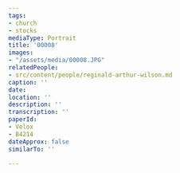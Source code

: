 ```yaml
---
tags:
- church
- stocks
mediaType: Portrait
title: '00008'
images:
- "/assets/media/00008.JPG"
relatedPeople:
- src/content/people/reginald-arthur-wilson.md
caption: ''
date: 
location: ''
description: ''
transcription: ''
paperId:
- Velox
- B4214
dateApprox: false
similarTo: ''

---
```

